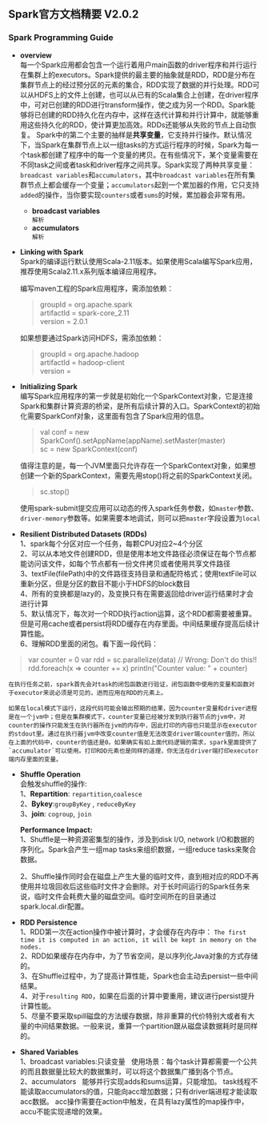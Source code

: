 ## Spark官方文档精要 V2.0.2
### Spark Programming Guide
- **overview**  
每一个Spark应用都会包含一个运行着用户main函数的driver程序和并行运行在集群上的executors。Spark提供的最主要的抽象就是RDD，RDD是分布在集群节点上的经过预分区的元素的集合，RDD实现了数据的并行处理。RDD可以从HDFS上的文件上创建，也可以从已有的Scala集合上创建，在driver程序中，可对已创建的RDD进行transform操作，使之成为另一个RDD。Spark能够将已创建的RDD持久化在内存中，这样在迭代计算和并行计算中，就能够重用这些持久化的RDD，使计算更加高效。RDDs还能够从失败的节点上自动恢复。
Spark中的第二个主要的抽样是**共享变量**，它支持并行操作。默认情况下，当Spark在集群节点上以一组tasks的方式运行程序的时候，Spark为每一个task都创建了程序中的每一个变量的拷贝。在有些情况下，某个变量需要在不同task之间或者task和driver程序之间共享。Spark实现了两种共享变量：`broadcast variables`和`accumulators`，其中`broadcast variables`在所有集群节点上都会缓存一个变量；`accumulators`起到一个累加器的作用，它只支持`added`的操作，当你要实现`counters`或者`sums`的时候，累加器会非常有用。
  - **broadcast variables**  
`解析`
  - **accumulators**  
`解析`
- **Linking with Spark**  
Spark的编译运行默认使用Scala-2.11版本。如果使用Scala编写Spark应用，推荐使用Scala2.11.x系列版本编译应用程序。 
	 
  编写maven工程的Spark应用程序，需添加依赖：
	> groupId = org.apache.spark  
	> artifactId = spark-core_2.11  
	> version = 2.0.1  
		
	如果想要通过Spark访问HDFS，需添加依赖：  
	>groupId = org.apache.hadoop  
	>artifactId = hadoop-client  
	>version = <your-hdfs-version>  

- **Initializing Spark**  
	编写Spark应用程序的第一步就是初始化一个SparkContext对象，它是连接Spark和集群计算资源的桥梁，是所有后续计算的入口。SparkContext的初始化需要SparkConf对象，这里面有包含了Spark应用的信息。  
	> val conf = new SparkConf().setAppName(appName).setMaster(master)  
	> sc = new SparkContext(conf)
	
	值得注意的是，每一个JVM里面只允许存在一个SparkContext对象，如果想创建一个新的SparkContext，需要先用stop()将之前的SparkContext关闭。  
	> sc.stop()  

	使用spark-submit提交应用可以动态的传入spark任务参数，如`master`参数、`driver-memory`参数等。如果需要本地调试，则可以把`master`字段设置为`local`
	
- **Resilient Distributed Datasets (RDDs)**  
1、spark每个分区对应一个任务，每颗CPU对应2~4个分区  
2、可以从本地文件创建RDD，但是使用本地文件路径必须保证在每个节点都能访问该文件，如每个节点都有一份文件拷贝或者使用共享文件路径  
3、textFile(filePath)中的文件路径支持目录和通配符格式；使用textFile可以重新分区，但是分区的数目不能小于HDFS的block数目  
4、所有的变换都是lazy的，及变换只有在需要返回给driver运行结果时才会进行计算  
5、默认情况下，每次对一个RDD执行action运算，这个RDD都需要被重算。但是可用cache或者persist将RDD缓存在内存里面。中间结果缓存提高后续计算性能。  
6、理解RDD里面的闭包。看下面一段代码：  
>var counter = 0
>var rdd = sc.parallelize(data)
>// Wrong: Don't do this!!
>rdd.foreach(x => counter += x)
>println("Counter value: " + counter)  

	在执行任务之前，spark首先会对task的闭包函数进行验证，闭包函数中使用的变量和函数对于executor来说必须是可见的，进而应用在RDD的元素上。  

	如果在local模式下运行，这段代码可能会输出预期的结果，因为counter变量和driver进程是在一个jvm中；但是在集群模式下，counter变量已经被分发到执行器节点的jvm中，对counter的操作只能发生在执行器所在jvm的内存中，因此打印的内容也只能显示在executor的stdout里。通过在执行器jvm中改变counter值是无法改变driver端counter值的，所以在上面的代码中，counter的值还是0。如果确实有如上面代码逻辑的需求，spark里面提供了`accumulator`可以使用。打印RDD元素也是同样的道理，你无法在driver端打印executor端内存里面的变量。


- **Shuffle Operation**  
	会触发shuffle的操作:  
	1、**Repartition**: `repartition`,`coalesce`  
	2、**Bykey**:`groupByKey` , `reduceByKey`  
	3、**join**: `cogroup`, `join`  

	**Performance Impact:**  
	1、Shuffle是一种资源密集型的操作，涉及到disk I/O,  network I/O和数据的序列化。Spark会产生一组map tasks来组织数据，一组reduce tasks来聚合数据。  
	
	2、Shuffle操作同时会在磁盘上产生大量的临时文件，直到相对应的RDD不再使用并垃圾回收后这些临时文件才会删除。对于长时间运行的Spark任务来说，临时文件会耗费大量的磁盘空间。临时空间所在的目录通过spark.local.dir配置。  

- **RDD Persistence**  
1、RDD第一次在action操作中被计算时，才会缓存在内存中：
		```
		The first time it is computed in an action, it will be kept in memory on the nodes.
		```  
2、RDD如果缓存在内存中，为了节省空间，是以序列化Java对象的方式存储的。  
3、在Shuffle过程中，为了提高计算性能，Spark也会主动去persist一些中间结果。  
4、对于`resulting RDD`，如果在后面的计算中要重用，建议进行persist提升计算性能。  
5、尽量不要采取spill磁盘的方法缓存数据，除非重算的代价特别大或者有大量的中间结果数据。一般来说，重算一个partition跟从磁盘读数据耗时是同样的。  

- **Shared Variables**    
1、broadcast variables:只读变量  
使用场景：每个task计算都需要一个公共的而且数据量比较大的数据集时，可以将这个数据集广播到各个节点。  
2、accumulators  
能够并行实现adds和sums运算，只能增加。
task线程不能读取accumulators的值，只能向acc增加数据；只有driver端进程才能读取acc数据。
acc操作需要在action中触发，在具有lazy属性的map操作中，accu不能实现递增的效果。
	
